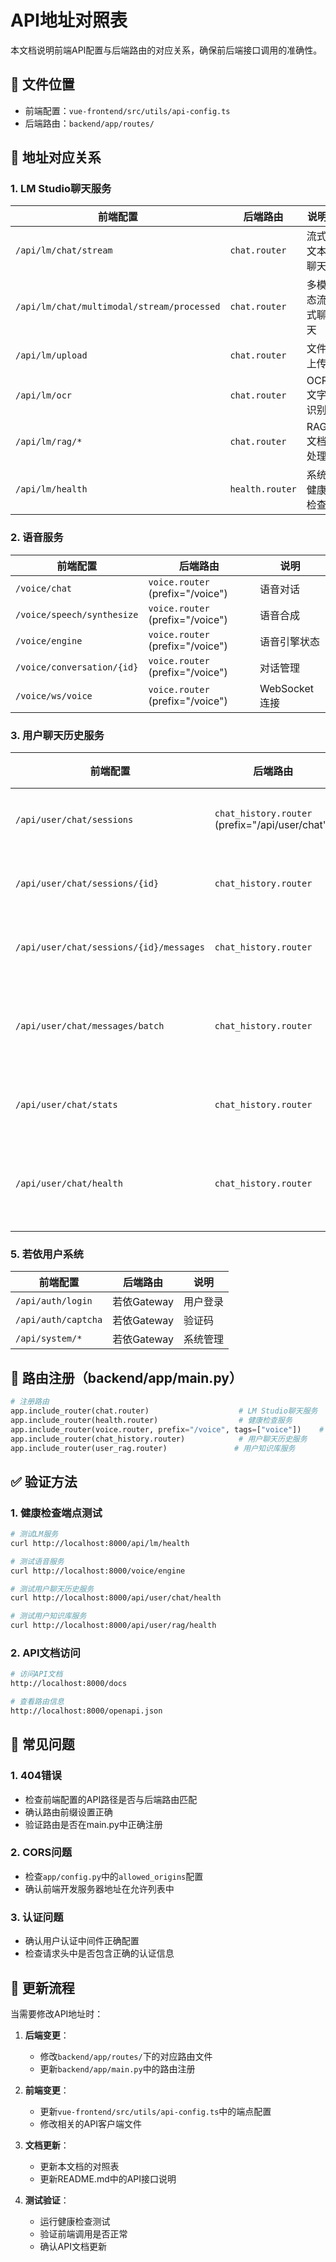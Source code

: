 # API地址对照表

本文档说明前端API配置与后端路由的对应关系，确保前后端接口调用的准确性。

## 📁 文件位置

- 前端配置：`vue-frontend/src/utils/api-config.ts`
- 后端路由：`backend/app/routes/`

## 🔄 地址对应关系

### 1. LM Studio聊天服务
| 前端配置 | 后端路由 | 说明 |
|---------|---------|------|
| `/api/lm/chat/stream` | `chat.router` | 流式文本聊天 |
| `/api/lm/chat/multimodal/stream/processed` | `chat.router` | 多模态流式聊天 |
| `/api/lm/upload` | `chat.router` | 文件上传 |
| `/api/lm/ocr` | `chat.router` | OCR文字识别 |
| `/api/lm/rag/*` | `chat.router` | RAG文档处理 |
| `/api/lm/health` | `health.router` | 系统健康检查 |

### 2. 语音服务
| 前端配置 | 后端路由 | 说明 |
|---------|---------|------|
| `/voice/chat` | `voice.router` (prefix="/voice") | 语音对话 |
| `/voice/speech/synthesize` | `voice.router` (prefix="/voice") | 语音合成 |
| `/voice/engine` | `voice.router` (prefix="/voice") | 语音引擎状态 |
| `/voice/conversation/{id}` | `voice.router` (prefix="/voice") | 对话管理 |
| `/voice/ws/voice` | `voice.router` (prefix="/voice") | WebSocket连接 |

### 3. 用户聊天历史服务
| 前端配置 | 后端路由 | 说明 |
|---------|---------|------|
| `/api/user/chat/sessions` | `chat_history.router` (prefix="/api/user/chat") | 会话管理 |
| `/api/user/chat/sessions/{id}` | `chat_history.router` | 会话详情 |
| `/api/user/chat/sessions/{id}/messages` | `chat_history.router` | 消息管理 |
| `/api/user/chat/messages/batch` | `chat_history.router` | 批量消息处理 |
| `/api/user/chat/stats` | `chat_history.router` | 聊天统计 |
| `/api/user/chat/health` | `chat_history.router` | 服务健康检查 |

### 5. 若依用户系统
| 前端配置 | 后端路由 | 说明 |
|---------|---------|------|
| `/api/auth/login` | 若依Gateway | 用户登录 |
| `/api/auth/captcha` | 若依Gateway | 验证码 |
| `/api/system/*` | 若依Gateway | 系统管理 |

## 🔧 路由注册（backend/app/main.py）

```python
# 注册路由
app.include_router(chat.router)                    # LM Studio聊天服务
app.include_router(health.router)                  # 健康检查服务
app.include_router(voice.router, prefix="/voice", tags=["voice"])    # 语音服务
app.include_router(chat_history.router)            # 用户聊天历史服务
app.include_router(user_rag.router)               # 用户知识库服务
```

## ✅ 验证方法

### 1. 健康检查端点测试
```bash
# 测试LM服务
curl http://localhost:8000/api/lm/health

# 测试语音服务
curl http://localhost:8000/voice/engine

# 测试用户聊天历史服务
curl http://localhost:8000/api/user/chat/health

# 测试用户知识库服务
curl http://localhost:8000/api/user/rag/health
```

### 2. API文档访问
```bash
# 访问API文档
http://localhost:8000/docs

# 查看路由信息
http://localhost:8000/openapi.json
```

## 🚨 常见问题

### 1. 404错误
- 检查前端配置的API路径是否与后端路由匹配
- 确认路由前缀设置正确
- 验证路由是否在main.py中正确注册

### 2. CORS问题
- 检查`app/config.py`中的`allowed_origins`配置
- 确认前端开发服务器地址在允许列表中

### 3. 认证问题
- 确认用户认证中间件正确配置
- 检查请求头中是否包含正确的认证信息

## 📝 更新流程

当需要修改API地址时：

1. **后端变更**：
   - 修改`backend/app/routes/`下的对应路由文件
   - 更新`backend/app/main.py`中的路由注册

2. **前端变更**：
   - 更新`vue-frontend/src/utils/api-config.ts`中的端点配置
   - 修改相关的API客户端文件

3. **文档更新**：
   - 更新本文档的对照表
   - 更新README.md中的API接口说明

4. **测试验证**：
   - 运行健康检查测试
   - 验证前端调用是否正常
   - 确认API文档更新 